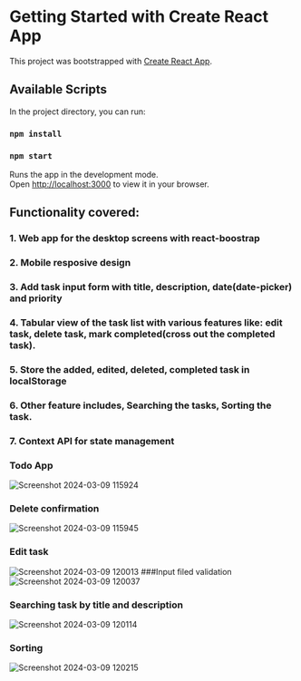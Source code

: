 # Getting Started with Create React App

This project was bootstrapped with [Create React App](https://github.com/facebook/create-react-app).

## Available Scripts

In the project directory, you can run:

### `npm install`
### `npm start`

Runs the app in the development mode.\
Open [http://localhost:3000](http://localhost:3000) to view it in your browser.

## Functionality covered:
### 1. Web app for the desktop screens with react-boostrap
### 2. Mobile resposive design
### 3. Add task input form with title, description, date(date-picker) and priority
### 4. Tabular view of the task list with various features like: edit task, delete task, mark completed(cross out the completed task).
### 5. Store the added, edited, deleted, completed task in localStorage
### 6. Other feature includes, Searching the tasks, Sorting the task.
### 7. Context API for state management

### Todo App 
![Screenshot 2024-03-09 115924](https://github.com/Promodp/crud-react-bootstrap-localstorage/assets/36471350/4b59376f-a952-4260-ab1e-d11f1f377989)
### Delete confirmation
![Screenshot 2024-03-09 115945](https://github.com/Promodp/crud-react-bootstrap-localstorage/assets/36471350/f9d194e1-c6f2-4fd2-9304-68c38b02cf19)
### Edit task
![Screenshot 2024-03-09 120013](https://github.com/Promodp/crud-react-bootstrap-localstorage/assets/36471350/6102f2c8-86f0-4d57-9581-273e05dd24a3)
###Input filed validation
![Screenshot 2024-03-09 120037](https://github.com/Promodp/crud-react-bootstrap-localstorage/assets/36471350/7c4f605b-39d9-4fdb-a9f3-71e3fc23c96e)
### Searching task by title and description
![Screenshot 2024-03-09 120114](https://github.com/Promodp/crud-react-bootstrap-localstorage/assets/36471350/107e3821-03f4-44ca-be7a-e18c640ba727)
### Sorting
![Screenshot 2024-03-09 120215](https://github.com/Promodp/crud-react-bootstrap-localstorage/assets/36471350/870d92c1-a18f-4591-85d4-ca5043016fe9)

